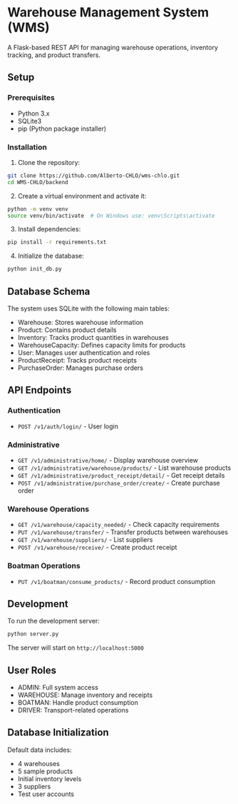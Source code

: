# Warehouse Management System (WMS)

A Flask-based REST API for managing warehouse operations, inventory tracking, and product transfers.

## Setup

### Prerequisites

- Python 3.x
- SQLite3
- pip (Python package installer)

### Installation

1. Clone the repository:

```bash
git clone https://github.com/Alberto-CHLO/wms-chlo.git
cd WMS-CHLO/backend
```

2. Create a virtual environment and activate it:

```bash
python -m venv venv
source venv/bin/activate  # On Windows use: venv\Scripts\activate
```

3. Install dependencies:

```bash
pip install -r requirements.txt
```

4. Initialize the database:

```bash
python init_db.py
```

## Database Schema

The system uses SQLite with the following main tables:

- Warehouse: Stores warehouse information
- Product: Contains product details
- Inventory: Tracks product quantities in warehouses
- WarehouseCapacity: Defines capacity limits for products
- User: Manages user authentication and roles
- ProductReceipt: Tracks product receipts
- PurchaseOrder: Manages purchase orders

## API Endpoints

### Authentication

- `POST /v1/auth/login/` - User login

### Administrative

- `GET /v1/administrative/home/` - Display warehouse overview
- `GET /v1/administrative/warehouse/products/` - List warehouse products
- `GET /v1/administrative/product_receipt/detail/` - Get receipt details
- `POST /v1/administrative/purchase_order/create/` - Create purchase order

### Warehouse Operations

- `GET /v1/warehouse/capacity_needed/` - Check capacity requirements
- `PUT /v1/warehouse/transfer/` - Transfer products between warehouses
- `GET /v1/warehouse/suppliers/` - List suppliers
- `POST /v1/warehouse/receive/` - Create product receipt

### Boatman Operations

- `PUT /v1/boatman/consume_products/` - Record product consumption

## Development

To run the development server:

```bash
python server.py
```

The server will start on `http://localhost:5000`

## User Roles

- ADMIN: Full system access
- WAREHOUSE: Manage inventory and receipts
- BOATMAN: Handle product consumption
- DRIVER: Transport-related operations

## Database Initialization

Default data includes:

- 4 warehouses
- 5 sample products
- Initial inventory levels
- 3 suppliers
- Test user accounts
